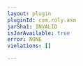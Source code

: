 ```yaml
---
layout: plugin
pluginId: com.roly.asm
jarSha1: INVALID
isJarAvailable: true
error: NONE
violations: []

---
```

